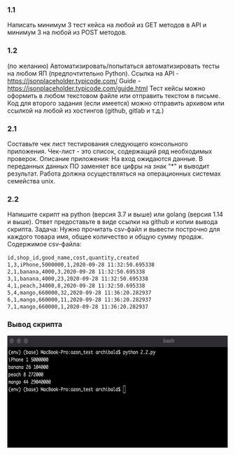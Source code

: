 
### 1.1
Написать минимум 3 тест кейса на любой из GET методов в API и минимум 3 на любой из POST методов.
### 1.2
(по желанию) Автоматизировать/попытаться автоматизировать тесты на любом ЯП (предпочтительно Python).
Ссылка на API - https://jsonplaceholder.typicode.com/
Guide - https://jsonplaceholder.typicode.com/guide.html
Тест кейсы можно оформить в любом текстовом файле или отправить текстом в письме.
Код для второго задания (если имеется) можно отправить архивом или ссылкой на любой из хостингов (github, gitlab и т.д.)


### 2.1
Составьте чек лист тестирования следующего консольного приложения. Чек-лист - это список, содержащий ряд необходимых проверок.
Описание приложения:
На вход ожидаются данные. В переданных данных ПО заменяет все цифры на знак "*" и выводит результат. Работа должна осуществляться на операционных системах семейства unix.
### 2.2
Напишите скрипт на python (версия 3.7 и выше) или golang (версия 1.14 и выше). Ответ предоставьте в виде ссылки на github и копии вывода скрипта.
Задача:
Нужно прочитать csv-файл и вывести построчно для каждого товара имя, общее количество и общую сумму продаж.
Содержимое csv-файла:
```
id,shop_id,good_name,cost,quantity,created
1,3,iPhone,5000000,1,2020-09-28 11:32:50.695338
2,1,banana,4000,3,2020-09-28 11:32:50.695338
3,1,banana,4000,23,2020-09-28 11:32:50.695338
4,1,peach,34000,8,2020-09-28 11:32:50.695338
5,4,mango,660000,32,2020-09-28 11:36:20.282937
6,1,mango,660000,11,2020-09-28 11:36:20.282937
7,1,mango,660000,1,2020-09-28 11:36:20.282937
```
### Вывод скрипта

<img src= "https://raw.githubusercontent.com/artivnv/ozon_test/master/output.png" width = "619" height = "256" >
